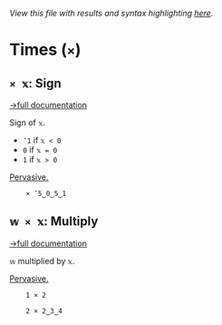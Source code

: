 *View this file with results and syntax highlighting [here](https://saltytine.github.io/BQN/help/sign_multiply.html).*

# Times (`×`)

## `× 𝕩`: Sign
[→full documentation](../doc/arithmetic.md#basic-arithmetic)

Sign of `𝕩`.
- `¯1` if `𝕩 < 0`
- `0` if `𝕩 = 0`
- `1` if `𝕩 > 0`

[Pervasive.](../doc/arithmetic.md#pervasion)

        × ¯5‿0‿5‿1



## `𝕨 × 𝕩`: Multiply
[→full documentation](../doc/arithmetic.md#basic-arithmetic)

`𝕨` multiplied by `𝕩`.

[Pervasive.](../doc/arithmetic.md#pervasion)

        1 × 2

        2 × 2‿3‿4
